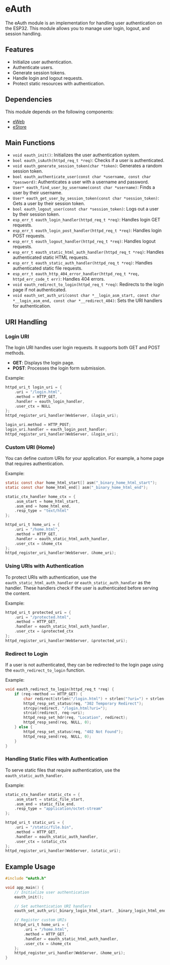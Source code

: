 # eAuth

The eAuth module is an implementation for handling user authentication on the ESP32. This module allows you to manage user login, logout, and session handling.

## Features

- Initialize user authentication.
- Authenticate users.
- Generate session tokens.
- Handle login and logout requests.
- Protect static resources with authentication.

## Dependencies

This module depends on the following components:
- [eWeb](../eWeb/README.md)
- [eStore](../eStore/README.md)

## Main Functions

- `void eauth_init()`: Initializes the user authentication system.
- `bool eauth_isAuth(httpd_req_t *req)`: Checks if a user is authenticated.
- `void eauth_generate_session_token(char *token)`: Generates a random session token.
- `bool eauth_authenticate_user(const char *username, const char *password)`: Authenticates a user with a username and password.
- `User* eauth_find_user_by_username(const char *username)`: Finds a user by their username.
- `User* eauth_get_user_by_session_token(const char *session_token)`: Gets a user by their session token.
- `bool eauth_logout_user(const char *session_token)`: Logs out a user by their session token.
- `esp_err_t eauth_login_handler(httpd_req_t *req)`: Handles login GET requests.
- `esp_err_t eauth_login_post_handler(httpd_req_t *req)`: Handles login POST requests.
- `esp_err_t eauth_logout_handler(httpd_req_t *req)`: Handles logout requests.
- `esp_err_t eauth_static_html_auth_handler(httpd_req_t *req)`: Handles authenticated static HTML requests.
- `esp_err_t eauth_static_auth_handler(httpd_req_t *req)`: Handles authenticated static file requests.
- `esp_err_t eauth_http_404_error_handler(httpd_req_t *req, httpd_err_code_t err)`: Handles 404 errors.
- `void eauth_redirect_to_login(httpd_req_t *req)`: Redirects to the login page if not authenticated.
- `void eauth_set_auth_uri(const char *__login_asm_start, const char *__login_asm_end, const char *__redirect_404)`: Sets the URI handlers for authentication.

## URI Handling

### Login URI

The login URI handles user login requests. It supports both GET and POST methods.

- **GET**: Displays the login page.
- **POST**: Processes the login form submission.

Example:

```c
httpd_uri_t login_uri = {
    .uri = "/login.html",
    .method = HTTP_GET,
    .handler = eauth_login_handler,
    .user_ctx = NULL
};
httpd_register_uri_handler(WebServer, &login_uri);

login_uri.method = HTTP_POST;
login_uri.handler = eauth_login_post_handler;
httpd_register_uri_handler(WebServer, &login_uri);
```

### Custom URI (Home)

You can define custom URIs for your application. For example, a home page that requires authentication.

Example:

```c
static const char home_html_start[] asm("_binary_home_html_start");
static const char home_html_end[] asm("_binary_home_html_end");

static_ctx_handler home_ctx = {
    .asm_start = home_html_start,
    .asm_end = home_html_end,
    .resp_type = "text/html"
};

httpd_uri_t home_uri = {
    .uri = "/home.html",
    .method = HTTP_GET,
    .handler = eauth_static_html_auth_handler,
    .user_ctx = &home_ctx
};
httpd_register_uri_handler(WebServer, &home_uri);
```

### Using URIs with Authentication

To protect URIs with authentication, use the `eauth_static_html_auth_handler` or `eauth_static_auth_handler` as the handler. These handlers check if the user is authenticated before serving the content.

Example:

```c
httpd_uri_t protected_uri = {
    .uri = "/protected.html",
    .method = HTTP_GET,
    .handler = eauth_static_html_auth_handler,
    .user_ctx = &protected_ctx
};
httpd_register_uri_handler(WebServer, &protected_uri);
```

### Redirect to Login

If a user is not authenticated, they can be redirected to the login page using the `eauth_redirect_to_login` function.

Example:

```c
void eauth_redirect_to_login(httpd_req_t *req) {
    if (req->method == HTTP_GET) {
        char redirect[strlen("/login.html") + strlen("?uri=") + strlen(req->uri) + 1];
        httpd_resp_set_status(req, "302 Temporary Redirect");
        strcpy(redirect, "/login.html?uri=");
        strcat(redirect, req->uri);
        httpd_resp_set_hdr(req, "Location", redirect);
        httpd_resp_send(req, NULL, 0);
    } else {
        httpd_resp_set_status(req, "402 Not Found");
        httpd_resp_send(req, NULL, 0);
    }
}
```

### Handling Static Files with Authentication

To serve static files that require authentication, use the `eauth_static_auth_handler`.

Example:

```c
static_ctx_handler static_ctx = {
    .asm_start = static_file_start,
    .asm_end = static_file_end,
    .resp_type = "application/octet-stream"
};

httpd_uri_t static_uri = {
    .uri = "/static/file.bin",
    .method = HTTP_GET,
    .handler = eauth_static_auth_handler,
    .user_ctx = &static_ctx
};
httpd_register_uri_handler(WebServer, &static_uri);
```

## Example Usage

```c
#include "eAuth.h"

void app_main() {
    // Initialize user authentication
    eauth_init();

    // Set authentication URI handlers
    eauth_set_auth_uri(_binary_login_html_start, _binary_login_html_end, "/login.html");

    // Register custom URIs
    httpd_uri_t home_uri = {
        .uri = "/home.html",
        .method = HTTP_GET,
        .handler = eauth_static_html_auth_handler,
        .user_ctx = &home_ctx
    };
    httpd_register_uri_handler(WebServer, &home_uri);
}
```
